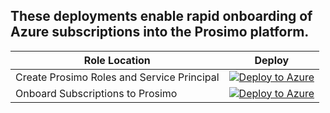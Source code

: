 ## These deployments enable rapid onboarding of Azure subscriptions into the Prosimo platform. 

| Role Location | Deploy |
 --- | ---
Create Prosimo Roles and Service Principal | [![Deploy to Azure](https://aka.ms/deploytoazurebutton)](https://portal.azure.com/#blade/Microsoft_Azure_CreateUIDef/CustomDeploymentBlade/uri/https%3A%2F%2Fraw.githubusercontent.com%2Ferickmoore%2Fpoc%2Fem-cloudcreate%2Fprosimo%2FTemplates%2Fprosimo-roles-mg-deploy.json/uiFormDefinitionUri/https%3A%2F%2Fraw.githubusercontent.com%2Ferickmoore%2Fpoc%2Fem-cloudcreate%2Fprosimo%2FTemplates%2Fmgt-portalui.json)
Onboard Subscriptions to Prosimo | [![Deploy to Azure](https://aka.ms/deploytoazurebutton)](https://portal.azure.com/#blade/Microsoft_Azure_CreateUIDef/CustomDeploymentBlade/uri/https%3A%2F%2Fraw.githubusercontent.com%2Ferickmoore%2Fpoc%2Fem-cloudcreate%2Fprosimo%2FTemplates%2Fprosimo-onboard-subscriptions.json/uiFormDefinitionUri/https%3A%2F%2Fraw.githubusercontent.com%2Ferickmoore%2Fpoc%2Fem-cloudcreate%2Fprosimo%2FTemplates%2Fonboard-portalui.json)
